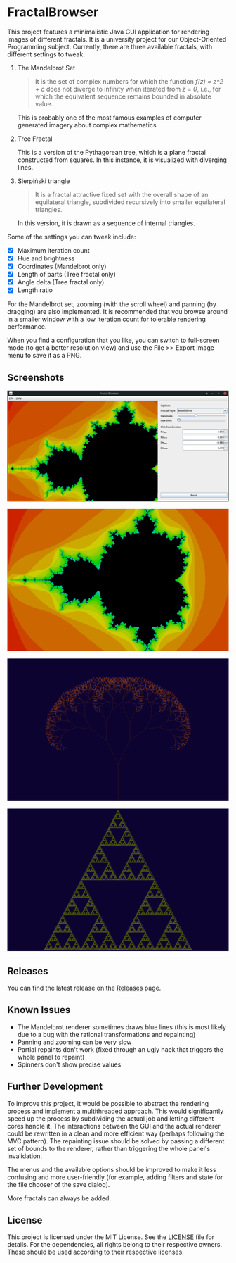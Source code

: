 # FractalBrowser

This project features a minimalistic Java GUI application for rendering images of different fractals. It is a university project for our Object-Oriented Programming subject. Currently, there are three available fractals, with different settings to tweak:

1. The Mandelbrot Set

   > It is the set of complex numbers for which the function *f(z) = z^2 + c* does not diverge to infinity when iterated from *z = 0*, i.e., for which the equivalent sequence remains bounded in absolute value.
   >

   This is probably one of the most famous examples of computer generated imagery about complex mathematics.
2. Tree Fractal

   This is a version of the Pythagorean tree, which is a plane fractal constructed from squares. In this instance, it is visualized with diverging lines.
3. Sierpiński triangle

   > It is a fractal attractive fixed set with the overall shape of an equilateral triangle, subdivided recursively into smaller equilateral triangles.
   >

   In this version, it is drawn as a sequence of internal triangles.

Some of the settings you can tweak include:

* [X] Maximum iteration count
* [X] Hue and brightness
* [X] Coordinates (Mandelbrot only)
* [X] Length of parts (Tree fractal only)
* [X] Angle delta (Tree fractal only)
* [X] Length ratio

For the Mandelbrot set, zooming (with the scroll wheel) and panning (by dragging) are also implemented. It is recommended that you browse around in a smaller window with a low iteration count for tolerable rendering performance.

When you find a configuration that you like, you can switch to full-screen mode (to get a better resolution view) and use the File >> Export Image menu to save it as a PNG.

## Screenshots

![Screenshot of the GUI](images/Screenshot.png)

![The Mandelbrot Set](images/Mandelbrot.png)

![Tree Fractal](images/Tree.png)

![Sierpinski Triangle](images/Sierpinski.png)

## Releases

You can find the latest release on the [Releases](https://github.com/Raffy27/FractalBrowser/releases) page.

## Known Issues

* The Mandelbrot renderer sometimes draws blue lines (this is most likely due to a bug with the rational transformations and repainting)
* Panning and zooming can be very slow
* Partial repaints don't work (fixed through an ugly hack that triggers the whole panel to repaint)
* Spinners don't show precise values

## Further Development

To improve this project, it would be possible to abstract the rendering process and implement a multithreaded approach. This would significantly speed up the process by subdividing the actual job and letting different cores handle it. The interactions between the GUI and the actual renderer could be rewritten in a clean and more efficient way (perhaps following the MVC pattern). The repainting issue should be solved by passing a different set of bounds to the renderer, rather than triggering the whole panel's invalidation.

The menus and the available options should be improved to make it less confusing and more user-friendly (for example, adding filters and state for the file chooser of the save dialog).

More fractals can always be added.

## License

This project is licensed under the MIT License. See the [LICENSE](https://github.com/Raffy27/FractalBrowser/blob/main/LICENSE) file for details. For the dependencies, all rights belong to their respective owners. These should be used according to their respective licenses.
